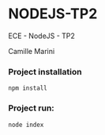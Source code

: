 # NODEJS-TP2
ECE - NodeJS - TP2

Camille Marini


### Project installation
```console 
npm install
```

### Project run:
```console
node index
```
